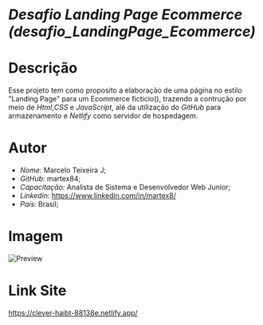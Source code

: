 # *Desafio Landing Page Ecommerce (desafio_LandingPage_Ecommerce)*

# Descrição
 Esse projeto tem como proposito a elaboração de uma página no estilo "Landing Page" para um Ecommerce ficticio(), trazendo a contrução por meio de *Html*,*CSS* e *JavaScript*, alé da utilização do *GitHub* para armazenamento e *Netlify* como servidor de hospedagem.

# Autor
* *Nome:* Marcelo Teixeira J;
* *GitHub:* martex84;
* *Capacitação:* Analista de Sistema e Desenvolvedor Web Junior;
* *Linkedin:* <https://www.linkedin.com/in/martex8/>
* *País:* Brasil;

# Imagem
![Preview](https://lh3.googleusercontent.com/ELLMYp_rpGn8TQT_MaY5WekZQgR1iE_qIA4GCk648zYdh4StmVYPYGX6q8gzBgx0-ttP_ToTEg48d43sXntt=w1280-h920-rw)

# Link Site
<https://clever-haibt-88138e.netlify.app/>
